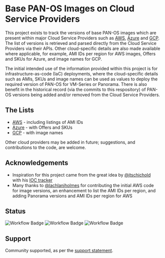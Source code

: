 # Base PAN-OS Images on Cloud Service Providers

This project exists to track the versions of base PAN-OS images which are present within major Cloud Service Providers such as [AWS](aws.md), [Azure](azure.md) and [GCP](gcp.md). The list of versions is retrieved and parsed directly from the Cloud Service Providers via their APIs. Other cloud-specific details are also made available where applicable, for example, AMI IDs per region for AWS images, Offers and SKUs for Azure, and image names for GCP.

The initial intended use of the information provided within this project is for infrastructure-as-code (IaC) deployments, where the cloud-specific details such as AMIs, SKUs and image names can be used as values to deploy the required version of PAN-OS for VM-Series or Panorama. There is also benefit in the historical record (via the commits to this respository) of PAN-OS versions being added and/or removed from the Cloud Service Providers.

## The Lists

- [AWS](aws.md) - including listings of AMI IDs
- [Azure](azure.md) - with Offers and SKUs
- [GCP](gcp.md) - with image names

Other cloud providers may be added in future; suggestions, and contributions to the code, are welcome.

## Acknowledgements

- Inspiration for this project came from the great idea by [@jtschichold](https://www.github.com/jtschichold) with his [IOC tracker](https://github.com/jtschichold/panwdbl-actions)
- Many thanks to [@lachlanjholmes](https://www.github.com/lachlanjholmes) for contributing the initial AWS code for image versions, an enhancement to list the AMI IDs per region, and adding Panorama versions and AMI IDs per region for AWS

## Status
![Workflow Badge](https://github.com/jamesholland-uk/pan-os-csp-versions/actions/workflows/aws-actions.yml/badge.svg)
![Workflow Badge](https://github.com/jamesholland-uk/pan-os-csp-versions/actions/workflows/azure-actions.yml/badge.svg)
![Workflow Badge](https://github.com/jamesholland-uk/pan-os-csp-versions/actions/workflows/gcp-actions.yml/badge.svg)
## Support
Community supported, as per the [support statement](SUPPORT.md).
